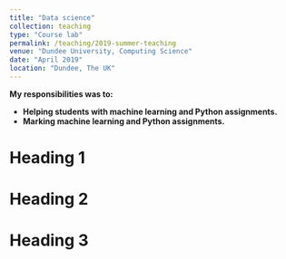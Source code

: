 ```yaml
---
title: "Data science"
collection: teaching
type: "Course lab"
permalink: /teaching/2019-summer-teaching
venue: "Dundee University, Computing Science"
date: "April 2019"
location: "Dundee, The UK"
---
```


<b>My responsibilities was to:<b> <br />
* Helping students with machine learning and Python assignments.
* Marking machine learning and Python assignments.

Heading 1
======

Heading 2
======

Heading 3
======